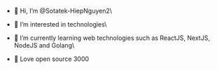 - 👋 Hi, I’m @Sotatek-HiepNguyen2\
- 👀 I’m interested in technologies\
- 🌱 I’m currently learning web technologies such as ReactJS, NextJS, NodeJS and Golang\

- 💌 Love open source 3000 
